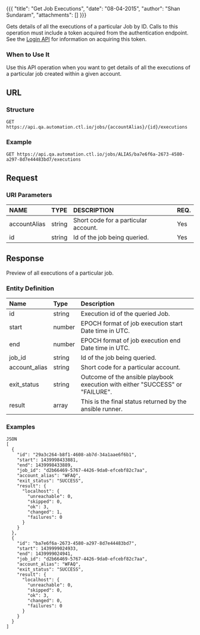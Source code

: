 {{{ "title": "Get Job Executions", "date": "08-04-2015", "author": "Shan Sundaram", "attachments": [] }}}

Gets details of all the executions of a particular Job by ID. Calls to this operation must include a token acquired from the authentication endpoint. See the [Login API](https://www.ctl.io/api-docs/v2/#authentication-login) for information on acquiring this token.

### When to Use It

Use this API operation when you want to get details of all the executions of a particular job created within a given account.

## URL

### Structure

    GET https://api.qa.automation.ctl.io/jobs/{accountAlias}/{id}/executions

### Example

    GET https://api.qa.automation.ctl.io/jobs/ALIAS/ba7e6f6a-2673-4580-a297-8d7e44483bd7/executions

## Request

### URI Parameters

| NAME         | TYPE   | DESCRIPTION                         | REQ. |
| :------------ | :------ | :----------------------------------- | :---- |
| accountAlias | string | Short code for a particular account. | Yes  |
| id | string | Id of the job being queried. | Yes   |

## Response

Preview of all executions of a particular job.

### Entity Definition

| Name        | Type   | Description |
| :----------- | :------ | :--- |
| id          | string | Execution id of the queried Job. |
| start | number | EPOCH format of job execution start Date time in UTC.  |
| end  | number  | EPOCH format of job execution end Date time in UTC. |
| job_id       | string  | Id of the job being queried. |
| account_alias     | string  | Short code for a particular account. |
| exit_status   | string  | Outcome of the ansible playbook execution with either "SUCCESS" or "FAILURE".  |
| result       | array  | This is the final status returned by the ansible runner. |


### Examples

    JSON
    [
	  {
	    "id": "29a3c264-b8f1-4608-ab7d-34a1aae6f6b1",
	    "start": 1439998433881,
	    "end": 1439998433889,
	    "job_id": "d2b66469-5767-4426-9da0-efcebf82c7aa",
	    "account_alias": "WFAQ",
	    "exit_status": "SUCCESS",
	    "result": {
	      "localhost": {
	        "unreachable": 0,
	        "skipped": 0,
	        "ok": 3,
	        "changed": 1,
	        "failures": 0
	      }
	    }
	  },
	  {
	    "id": "ba7e6f6a-2673-4580-a297-8d7e44483bd7",
	    "start": 1439999024933,
	    "end": 1439999024941,
	    "job_id": "d2b66469-5767-4426-9da0-efcebf82c7aa",
	    "account_alias": "WFAQ",
	    "exit_status": "SUCCESS",
	    "result": {
	      "localhost": {
	        "unreachable": 0,
	        "skipped": 0,
	        "ok": 3,
	        "changed": 0,
	        "failures": 0
	      }
	    }
	  }
	]